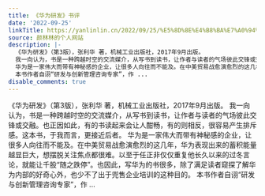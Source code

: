 ```yaml
---
title: 《华为研发》书评
date: '2022-09-25'
linkTitle: https://yanlinlin.cn/2022/09/25/%E5%8D%8E%E4%B8%BA%E7%A0%94%E5%8F%91%E4%B9%A6%E8%AF%84/
source: 颜林林的个人网站
description: |-
  《华为研发》（第3版），张利华 著，机械工业出版社，2017年9月出版。
  我一向认为，书是一种跨越时空的交流媒介，从写书到读书，让作者与读者的气场彼此交锋或交融。也正因如此，有的书读起来会让人酣畅，有的则相反，很容易产生排斥感。这本书，于我而言，更接近后者。
  华为是一家伟大而带有神秘感的企业，让很多人向往而不能及。在中美贸易战愈演愈烈的这几年，华为表现出来的蓄积能量越显巨大，想摆脱关注焦点都很难。以至于任正非仅仅重复他长久以来的过冬言论，就能让千股“随之跌停”。也因此，写华为的书很多，除了满足读者窥探了解华为内部的好奇心外，也少不了出于兜售企业培训的这种目的。
  本书作者自诩“研发与创新管理咨询专家”，作 ...
disable_comments: true
---
```

《华为研发》（第3版），张利华 著，机械工业出版社，2017年9月出版。
我一向认为，书是一种跨越时空的交流媒介，从写书到读书，让作者与读者的气场彼此交锋或交融。也正因如此，有的书读起来会让人酣畅，有的则相反，很容易产生排斥感。这本书，于我而言，更接近后者。
华为是一家伟大而带有神秘感的企业，让很多人向往而不能及。在中美贸易战愈演愈烈的这几年，华为表现出来的蓄积能量越显巨大，想摆脱关注焦点都很难。以至于任正非仅仅重复他长久以来的过冬言论，就能让千股“随之跌停”。也因此，写华为的书很多，除了满足读者窥探了解华为内部的好奇心外，也少不了出于兜售企业培训的这种目的。
本书作者自诩“研发与创新管理咨询专家”，作 ...